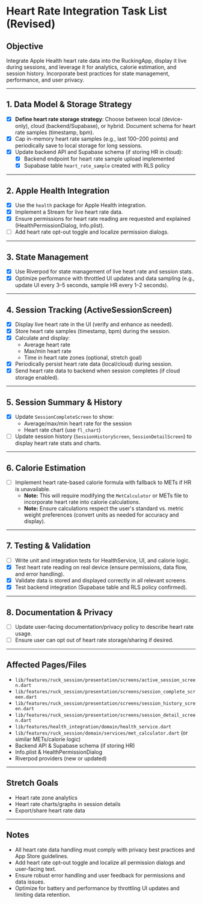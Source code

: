 # Heart Rate Integration Task List (Revised)

## Objective
Integrate Apple Health heart rate data into the RuckingApp, display it live during sessions, and leverage it for analytics, calorie estimation, and session history. Incorporate best practices for state management, performance, and user privacy.

---

## 1. **Data Model & Storage Strategy**
- [x] **Define heart rate storage strategy**: Choose between local (device-only), cloud (backend/Supabase), or hybrid. Document schema for heart rate samples (timestamp, bpm).
- [x] Cap in-memory heart rate samples (e.g., last 100–200 points) and periodically save to local storage for long sessions.
- [x] Update backend API and Supabase schema (if storing HR in cloud):
    - [x] Backend endpoint for heart rate sample upload implemented
    - [x] Supabase table `heart_rate_sample` created with RLS policy

---

## 2. **Apple Health Integration**
- [x] Use the `health` package for Apple Health integration.
- [x] Implement a Stream for live heart rate data.
- [x] Ensure permissions for heart rate reading are requested and explained (HealthPermissionDialog, Info.plist).
- [ ] Add heart rate opt-out toggle and localize permission dialogs.

---

## 3. **State Management**
- [x] Use Riverpod for state management of live heart rate and session stats.
- [x] Optimize performance with throttled UI updates and data sampling (e.g., update UI every 3–5 seconds, sample HR every 1–2 seconds).

---

## 4. **Session Tracking (ActiveSessionScreen)**
- [x] Display live heart rate in the UI (verify and enhance as needed).
- [x] Store heart rate samples (timestamp, bpm) during the session.
- [x] Calculate and display:
    - Average heart rate
    - Max/min heart rate
    - Time in heart rate zones (optional, stretch goal)
- [x] Periodically persist heart rate data (local/cloud) during session.
- [x] Send heart rate data to backend when session completes (if cloud storage enabled).

---

## 5. **Session Summary & History**
- [x] Update `SessionCompleteScreen` to show:
    - Average/max/min heart rate for the session
    - Heart rate chart (use `fl_chart`)
- [ ] Update session history (`SessionHistoryScreen`, `SessionDetailScreen`) to display heart rate stats and charts.

---

## 6. **Calorie Estimation**
- [ ] Implement heart rate-based calorie formula with fallback to METs if HR is unavailable.
    - **Note:** This will require modifying the `MetCalculator` or METs file to incorporate heart rate into calorie calculations.
    - **Note:** Ensure calculations respect the user's standard vs. metric weight preferences (convert units as needed for accuracy and display).

---

## 7. **Testing & Validation**
- [ ] Write unit and integration tests for HealthService, UI, and calorie logic.
- [x] Test heart rate reading on real device (ensure permissions, data flow, and error handling).
- [x] Validate data is stored and displayed correctly in all relevant screens.
- [x] Test backend integration (Supabase table and RLS policy confirmed).

---

## 8. **Documentation & Privacy**
- [ ] Update user-facing documentation/privacy policy to describe heart rate usage.
- [ ] Ensure user can opt out of heart rate storage/sharing if desired.

---

## **Affected Pages/Files**
- `lib/features/ruck_session/presentation/screens/active_session_screen.dart`
- `lib/features/ruck_session/presentation/screens/session_complete_screen.dart`
- `lib/features/ruck_session/presentation/screens/session_history_screen.dart`
- `lib/features/ruck_session/presentation/screens/session_detail_screen.dart`
- `lib/features/health_integration/domain/health_service.dart`
- `lib/features/ruck_session/domain/services/met_calculator.dart` (or similar METs/calorie logic)
- Backend API & Supabase schema (if storing HR)
- Info.plist & HealthPermissionDialog
- Riverpod providers (new or updated)

---

## **Stretch Goals**
- Heart rate zone analytics
- Heart rate charts/graphs in session details
- Export/share heart rate data

---

## Notes
- All heart rate data handling must comply with privacy best practices and App Store guidelines.
- Add heart rate opt-out toggle and localize all permission dialogs and user-facing text.
- Ensure robust error handling and user feedback for permissions and data issues.
- Optimize for battery and performance by throttling UI updates and limiting data retention.
